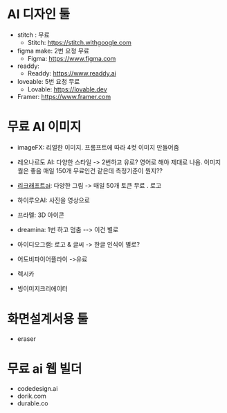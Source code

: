 # AI 디자인 툴
- stitch : 무료
    - Stitch: https://stitch.withgoogle.com
- figma make: 2번 요청 무료
    - Figma: https://www.figma.com
- readdy: 
    - Readdy: https://www.readdy.ai
- loveable: 5번 요청 무료
    - Lovable: https://lovable.dev
- Framer: https://www.framer.com


# 무료 AI 이미지
- imageFX: 리얼한 이미지. 프롬프트에 따라 4컷 이미지 만들어줌 
- 레오나르도 AI: 다양한 스타일 -> 2번하고 유로? 영어로 해야 제대로 나옴. 이미지 퀄은 좋음 매일 150개 무료인건 같은데 측정기준이 뭔지?? 
- [리크래프트ai](https://www.recraft.ai/): 다양한 그림 -> 매일 50개 토큰 무료 . 로고

- 하이루오AI: 사진을 영상으로 
- 프라멜: 3D 아이콘





- dreamina: 1번 하고 멈춤 --> 이건 별로 
- 아이디오그램: 로고 & 글씨 -> 한글 인식이 별로?

- 어도비파이어플라이 ->유료
- 렉시카
- 빙이미지크리에이터

# 화면설계서용 툴
- eraser



# 무료 ai 웹 빌더
- codedesign.ai
- dorik.com
- durable.co
